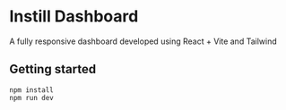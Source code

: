 # Instill Dashboard

A fully responsive dashboard developed using React + Vite and Tailwind

## Getting started

```
npm install
npm run dev
```
